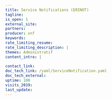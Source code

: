 ```yaml
---
title: Service Notifications (ERINOT)
tagline: 
is_open: 1
external_site: 
partners:
producer: vnf
keywords:
rate_limiting_resume: 
rate_limiting_description: |
themes: Administratif  
content_intro: | 
   
contact_link: 
doc_tech_link: /yaml/ServiceNotification.yaml
doc_tech_external: 
uptime: 100
visits_2019: 
last_update: 
---
```

